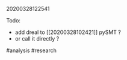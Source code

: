 20200328122541

Todo:
* add dreal to [[20200328102421]] pySMT ? 
* or call it directly ?

#analysis #research